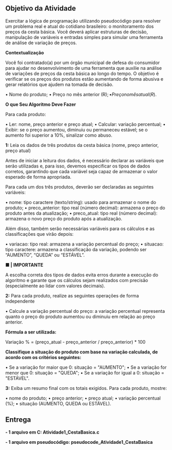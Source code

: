 ## Objetivo da Atividade

Exercitar a lógica de programação utilizando pseudocódigo para resolver um problema real e atual do cotidiano brasileiro: o monitoramento dos preços da cesta básica. Você deverá aplicar estruturas de decisão, manipulação de variáveis e entradas simples para simular uma ferramenta de análise de variação de preços.

**Contextualização**

Você foi contratado(a) por um órgão municipal de defesa do consumidor para ajudar no desenvolvimento de uma ferramenta que auxilie na análise de variações de preços da cesta básica ao longo do tempo. O objetivo é verificar se os preços dos produtos estão aumentando de forma abusiva e gerar relatórios que ajudem na tomada de decisão.

• Nome do produto;
• Preço no mês anterior (R$);
• Preço no mês atual (R$).

**O que Seu Algoritmo Deve Fazer**

Para cada produto:

• Ler: nome, preço anterior e preço atual;
• Calcular: variação percentual;
• Exibir: se o preço aumentou, diminuiu ou permaneceu estável; se o aumento foi superior a 10%, sinalizar como abuso.

**1:** Leia os dados de três produtos da cesta básica (nome, preço anterior, preço atual)

Antes de iniciar a leitura dos dados, é necessário declarar as variáveis que serão utilizadas e, para isso, devemos especificar os tipos de dados corretos, garantindo que cada variável seja capaz de armazenar o valor esperado de forma apropriada.

Para cada um dos três produtos, deverão ser declaradas as seguintes variáveis:

• nome: tipo caractere (texto/string): usado para armazenar o nome do produto;
• preco_anterior: tipo real (número decimal): armazena o preço do produto antes da atualização;
• preco_atual: tipo real (número decimal): armazena o novo preço do produto após a atualização.

Além disso, também serão necessárias variáveis para os cálculos e as classificações que virão depois:

• variacao: tipo real: armazena a variação percentual do preço;
• situacao: tipo caractere: armazena a classificação da variação, podendo ser “AUMENTO”, “QUEDA” ou “ESTÁVEL”.

**■ | IMPORTANTE**

A escolha correta dos tipos de dados evita erros durante a execução do algoritmo e garante que os cálculos sejam realizados com precisão (especialmente ao lidar com valores decimais).

**2:**  Para cada produto, realize as seguintes operações de forma independente

• Calcule a variação percentual do preço: a variação percentual representa quanto o preço do produto aumentou ou diminuiu em relação ao preço anterior.

**Fórmula a ser utilizada:**

Variação % = (preço_atual - preço_anterior / preço_anterior) * 100

**Classifique a situação do produto com base na variação calculada, de acordo com os critérios seguintes:**

• Se a variação for maior que 0: situação = "AUMENTO";
• Se a variação for menor que 0: situação = "QUEDA";
• Se a variação for igual a 0: situação = "ESTÁVEL".

**3:** Exiba um resumo final com os totais exigidos. Para cada produto, mostre:

• nome do produto;
• preço anterior;
• preço atual;
• variação percentual (%);
• situação (AUMENTO, QUEDA ou ESTÁVEL).

## Entrega

**- 1 arquivo em C: Atividade1_CestaBasica.c**

**- 1 arquivo em pseudocódigo: pseudocode_Atividade1_CestaBasica**
